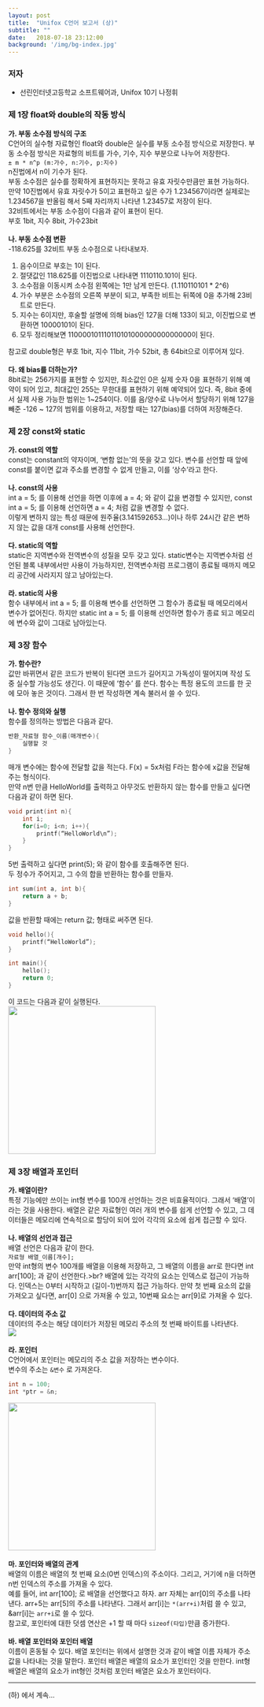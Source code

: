 ```yaml
---
layout: post
title:  "Unifox C언어 보고서 (상)"
subtitle: ""
date:   2018-07-18 23:12:00
background: '/img/bg-index.jpg'
---
```


### 저자
* 선린인터넷고등학교 소프트웨어과, Unifox 10기 나정휘

### 제 1장 float와 double의 작동 방식
<b>가. 부동 소수점 방식의 구조</b><br>
C언어의 실수형 자료형인 float와 double은 실수를 부동 소수점 방식으로 저장한다. 부동 소수점 방식은 자료형의 비트를 가수, 기수, 지수 부분으로 나누어 저장한다.<br>
`± m * n^p (m:가수, n:기수, p:지수)`<br>
n진법에서 n이 기수가 된다.<br>
부동 소수점은 실수를 정확하게 표현하지는 못하고 유효 자릿수만큼만 표현 가능하다. 만약 10진법에서 유효 자릿수가 5이고 표현하고 싶은 수가 1.234567이라면 실제로는 1.234567을 반올림 해서 5째 자리까지 나타낸 1.23457로 저장이 된다.<br>
32비트에서는 부동 소수점이 다음과 같이 표현이 된다.<br>
부호 1bit, 지수 8bit, 가수23bit<br><br>
<b>나. 부동 소수점 변환</b><br>
-118.625를 32비트 부동 소수점으로 나타내보자.<br>
1. 음수이므로 부호는 1이 된다.
2. 절댓값인 118.625를 이진법으로 나타내면 1110110.101이 된다.
3. 소수점을 이동시켜 소수점 왼쪽에는 1만 남게 만든다. (1.110110101 * 2^6)
4. 가수 부분은 소수점의 오른쪽 부분이 되고, 부족한 비트는 뒤쪽에 0을 추가해 23비트로 만든다.
5. 지수는 6이지만, 후술할 설명에 의해 bias인 127을 더해 133이 되고, 이진법으로 변환하면 10000101이 된다.
6. 모두 정리해보면 11000010111011010100000000000000이 된다.

참고로 double형은 부호 1bit, 지수 11bit, 가수 52bit, 총 64bit으로 이루어져 있다.<br><br>
<b>다. 왜 bias를 더하는가?</b><br>
8bit로는 256가지를 표현할 수 있지만, 최소값인 0은 실제 숫자 0을 표현하기 위해 예약이 되어 있고, 최대값인 255는 무한대를 표현하기 위해 예약되어 있다. 즉, 8bit 중에서 실제 사용 가능한 범위는 1~254이다. 이를 음/양수로 나누어서 할당하기 위해 127을 빼준 -126 ~ 127의 범위를 이용하고, 저장할 때는 127(bias)를 더하여 저장해준다.

### 제 2장 const와 static
<b>가. const의 역할</b><br>
const는 constant의 약자이며, ‘변함 없는’의 뜻을 갖고 있다. 변수를 선언할 때 앞에 const를 붙이면 값과 주소를 변경할 수 없게 만들고, 이를 ‘상수’라고 한다.<br><br>
<b>나. const의 사용</b><br>
int a = 5; 를 이용해 선언을 하면 이후에 a = 4; 와 같이 값을 변경할 수 있지만, const int a = 5; 를 이용해 선언하면 a = 4; 처럼 값을 변경할 수 없다.<br>
이렇게 변하지 않는 특성 때문에 원주율(3.141592653…)이나 하루 24시간 같은 변하지 않는 값을 대개 const를 사용해 선언한다.<br><br>
<b>다. static의 역할</b><br>
 static은 지역변수와 전역변수의 성질을 모두 갖고 있다. static변수는 지역변수처럼 선언된 블록 내부에서만 사용이 가능하지만, 전역변수처럼 프로그램이 종료될 때까지 메모리 공간에 사라지지 않고 남아있는다.<br><br>
 <b>라. static의 사용</b><br>
함수 내부에서 int a = 5; 를 이용해 변수를 선언하면 그 함수가 종료될 때 메모리에서 변수가 없어진다. 하지만 static int a = 5; 를 이용해 선언하면 함수가 종료 되고 메모리에 변수와 값이 그대로 남아있는다.

### 제 3장 함수
<b>가. 함수란?</b><br>
값만 바뀌면서 같은 코드가 반복이 된다면 코드가 길어지고 가독성이 떨어지며 작성 도중 실수할 가능성도 생긴다. 이 때문에 ‘함수’ 를 쓴다. 함수는 특정 용도의 코드를 한 곳에 모아 놓은 것이다. 그래서 한 번 작성하면 계속 불러서 쓸 수 있다.<br><br>
<b>나. 함수 정의와 실행</b><br>
함수를 정의하는 방법은 다음과 같다.<br>
```cpp
반환_자료형 함수_이름(매개변수){
    실행할 것
}
```
매개 변수에는 함수에 전달할 값을 적는다. F(x) = 5x처럼 F라는 함수에 x값을 전달해주는 형식이다.<br>
만약 n번 만큼 HelloWorld를 출력하고 아무것도 반환하지 않는 함수를 만들고 싶다면 다음과 같이 하면 된다.<br>
```cpp
void print(int n){
    int i;
    for(i=0; i<n; i++){
        printf(“HelloWorld\n”);
    }
}
```
5번 출력하고 싶다면 print(5); 와 같이 함수를 호출해주면 된다.<br>
두 정수가 주어지고, 그 수의 합을 반환하는 함수를 만들자.<br>
```cpp
int sum(int a, int b){
    return a + b;
}
```
값을 반환할 때에는 return 값; 형태로 써주면 된다.<br>
```cpp
void hello(){
    printf(“HelloWorld”);
}

int main(){
    hello();
    return 0;
}
```
이 코드는 다음과 같이 실행된다.<br>
<img src = "https://i.imgur.com/TLiAfnR.png" width = "300px">

### 제 3장 배열과 포인터
<b>가. 배열이란?</b><br>
특정 기능에만 쓰이는 int형 변수를 100개 선언하는 것은 비효율적이다. 그래서 ‘배열’이라는 것을 사용한다. 배열은 같은 자료형인 여러 개의 변수를 쉽게 선언할 수 있고, 그 데이터들은 메모리에 연속적으로 할당이 되어 있어 각각의 요소에 쉽게 접근할 수 있다.<br><br>
<b>나. 배열의 선언과 접근</b><br>
 배열 선언은 다음과 같이 한다.<br>
 `자료형 배열_이름[개수];`<br>
만약 int형의 변수 100개를 배열을 이용해 저장하고, 그 배열의 이름을 arr로 한다면 int arr[100]; 과 같이 선언한다.>br?
배열에 있는 각각의 요소는 인덱스로 접근이 가능하다. 인덱스는 0부터 시작하고 (길이-1)번까지 접근 가능하다. 만약 첫 번째 요소의 값을 가져오고 싶다면, arr[0] 으로 가져올 수 있고, 10번째 요소는 arr[9]로 가져올 수 있다.<br><br>
<b>다. 데이터의 주소 값</b><br>
데이터의 주소는 해당 데이터가 저장된 메모리 주소의 첫 번째 바이트를 나타낸다.<br>
<img src = "https://i.imgur.com/YtBvptV.png"><br><br>
<b>라. 포인터</b><br>
C언어에서 포인터는 메모리의 주소 값을 저장하는 변수이다.<br>
변수의 주소는 `&변수` 로 가져온다.<br>
```cpp
int n = 100;
int *ptr = &n;
```
<img src = "https://i.imgur.com/0dX3f0o.png" width = "300px"><br><br>
<b>마. 포인터와 배열의 관계</b><br>
배열의 이름은 배열의 첫 번째 요소(0번 인덱스)의 주소이다. 그리고, 거기에 n을 더하면 n번 인덱스의 주소를 가져올 수 있다.<br>
예를 들어, int arr[100]; 로 배열을 선언했다고 하자. arr 자체는 arr[0]의 주소를 나타낸다. arr+5는 arr[5]의 주소를 나타낸다. 그래서 arr[i]는 `*(arr+i)`처럼 쓸 수 있고, &arr[i]는 `arr+i`로 쓸 수 있다.<br>
참고로, 포인터에 대한 덧셈 연산은 +1 할 때 마다 `sizeof(타입)`만큼 증가한다.<br><br>
<b>바. 배열 포인터와 포인터 배열</b><br>
이름이 혼동될 수 있다. 배열 포인터는 위에서 설명한 것과 같이 배열 이름 자체가 주소 값을 나타내는 것을 말한다. 포인터 배열은 배열의 요소가 포인터인 것을 만한다. int형 배열은 배열의 요소가 int형인 것처럼 포인터 배열은 요소가 포인터이다.

<hr>

(하) 에서 계속...
